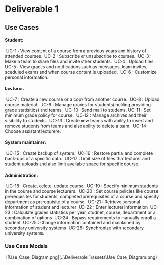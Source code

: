 # Deliverable 1

## Use Cases

#### Student:

​	UC-1 : View content of a course from a previous years and history of attended courses.
​	UC-2 : Subscribe or unsubscribe to courses.
​	UC-3 : Make a team to share files and invite other students.
​	UC-4 : Upload files.
​	UC-5 : View grades and notifications such as messages, team invites, sceduled exams and when course content is uploaded.
​	UC-6 : Customize personal information.

#### Lecturer:

​	UC-7 : Create a new course or a copy from another course.
​	UC-8 : Upload course material.
​	UC-9 : Manage grades for students(inclding providing grade statisitics) and teams.
​	UC-10 : Send mail to students.
​	UC-11 : Set minimum grade policy for course.
​	UC-12 : Manage archives and their visibility to students.
​	UC-13 : Create new teams with ability to insert and remove students from teams and also ability to delete a team.
​	UC-14 : Choose assistant lecturere.

#### System maintainer: 

​	UC-15 : Create backup of system.
​	UC-16 : Restore partial and complete back-ups of a specific data.
​	UC-17 : Limit size of files that lecturer and student uploads and also limit available space for specific course.

#### Administration:

​	UC-18 : Create, delete, update course.
​	UC-19 : Specify minimum students in the course and course lecturers.
​	UC-20 : Set course policies like course prerequisites for students, completed prerequisites of a course and specify department as prerequisite of a course.
​	UC-21 : Retrieve personal information of student and lecturer
​	UC-22 : Enter lecturer information
​	UC-23 : Calculate grades statistics per year, studnet, course, department or a combination of options
​	UC-24 : Bypass requirements to manually enroll a student 
​	UC-25 : Change information contained and maintained by secondary university systems
​	UC-26 : Synchronize with secondary university systems.

### Use Case Models

​	![Use_Case_Diagram.png](..\Deliverable 1\assets\Use_Case_Diagram.png)



